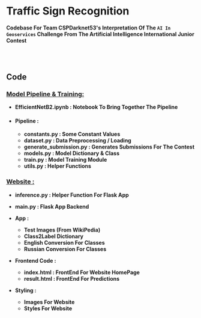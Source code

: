 # Traffic Sign Recognition
<b>Codebase For Team CSPDarknet53's Interpretation Of The `AI In Geoservices` Challenge From The Artificial Intelligence International Junior Contest</b>
<br>

## 

<br>

## Code

### [Model Pipeline & Training:](https://github.com/Ansh3101/AIIJC/tree/main/Code)

- **EfficientNetB2.ipynb : Notebook To Bring Together The Pipeline**

- #### Pipeline :
  - **constants.py : Some Constant Values**
  - **dataset.py : Data Preprocessing / Loading**
  - **generate_submission.py : Generates Submissions For The Contest**
  - **models.py : Model Dictionary & Class**
  - **train.py : Model Training Module**
  - **utils.py : Helper Functions**
 

### [Website :](https://github.com/Ansh3101/AIIJC/tree/main/Website)

- **inference.py : Helper Function For Flask App**
- **main.py : Flask App Backend**

- **App :** 
  - **Test Images (From WikiPedia)**
  - **Class2Label Dictionary**
  - **English Conversion For Classes**
  - **Russian Conversion For Classes**


- **Frontend Code :**
  - **index.html : FrontEnd For Website HomePage**
  - **result.html : FrontEnd For Predictions**

- **Styling :**
  - **Images For Website**
  - **Styles For Website**

